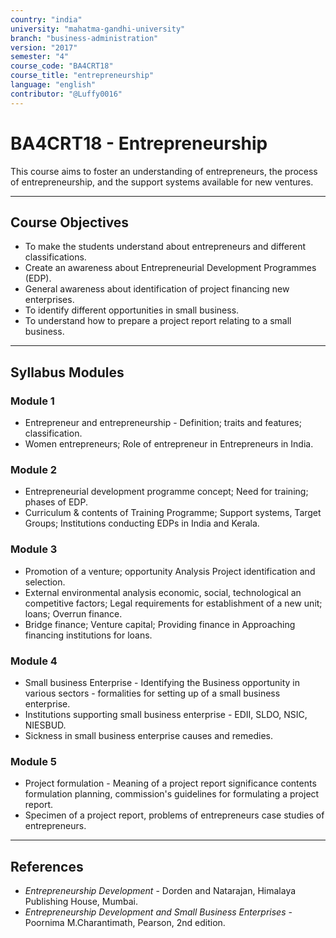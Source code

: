 ```yaml
---
country: "india"
university: "mahatma-gandhi-university"
branch: "business-administration"
version: "2017"
semester: "4"
course_code: "BA4CRT18"
course_title: "entrepreneurship"
language: "english"
contributor: "@Luffy0016"
---
```

# BA4CRT18 - Entrepreneurship

This course aims to foster an understanding of entrepreneurs, the process of entrepreneurship, and the support systems available for new ventures.

---
## Course Objectives

* To make the students understand about entrepreneurs and different classifications.
* Create an awareness about Entrepreneurial Development Programmes (EDP).
* General awareness about identification of project financing new enterprises.
* To identify different opportunities in small business.
* To understand how to prepare a project report relating to a small business.

---
## Syllabus Modules

### Module 1
* Entrepreneur and entrepreneurship - Definition; traits and features; classification.
* Women entrepreneurs; Role of entrepreneur in Entrepreneurs in India.

### Module 2
* Entrepreneurial development programme concept; Need for training; phases of EDP.
* Curriculum & contents of Training Programme; Support systems, Target Groups; Institutions conducting EDPs in India and Kerala.

### Module 3
* Promotion of a venture; opportunity Analysis Project identification and selection.
* External environmental analysis economic, social, technological an competitive factors; Legal requirements for establishment of a new unit; loans; Overrun finance.
* Bridge finance; Venture capital; Providing finance in Approaching financing institutions for loans.

### Module 4
* Small business Enterprise - Identifying the Business opportunity in various sectors - formalities for setting up of a small business enterprise.
* Institutions supporting small business enterprise - EDII, SLDO, NSIC, NIESBUD.
* Sickness in small business enterprise causes and remedies.

### Module 5
* Project formulation - Meaning of a project report significance contents formulation planning, commission's guidelines for formulating a project report.
* Specimen of a project report, problems of entrepreneurs case studies of entrepreneurs.

---
## References
* *Entrepreneurship Development* - Dorden and Natarajan, Himalaya Publishing House, Mumbai.
* *Entrepreneurship Development and Small Business Enterprises* - Poornima M.Charantimath, Pearson, 2nd edition.